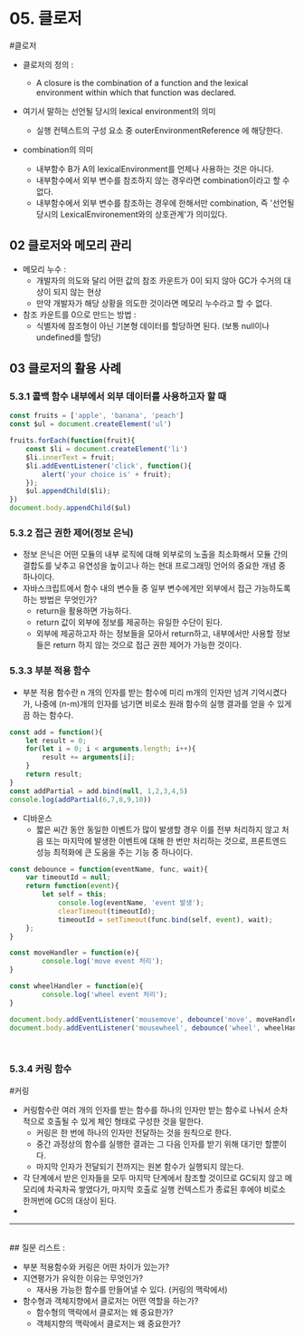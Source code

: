 
# 05. 클로저

#클로저 
 
- 클로저의 정의 : 
	- A closure is the combination of a function and the lexical environment within which that function was declared. 

- 여기서 말하는 선언될 당시의 lexical environment의 의미 
	- 실행 컨텍스트의 구성 요소 중 outerEnvironmentReference 에 해당한다. 
- combination의 의미 
	- 내부함수 B가 A의 lexicalEnvironment를 언제나 사용하는 것은 아니다. 
	- 내부함수에서 외부 변수를 참조하지 않는 경우라면 combination이라고 할 수 없다. 
	- 내부함수에서 외부 변수를 참조하는 경우에 한해서만 combination, 즉 '선언될 당시의 LexicalEnvironement와의 상호관계'가 의미있다. 


## 02 클로저와 메모리 관리

- 메모리 누수 : 
	- 개발자의 의도와 달리 어떤 값의 참조 카운트가 0이 되지 않아 GC가 수거의 대상이 되지 않는 현상 
	- 만약 개발자가 해당 상황을 의도한 것이라면 메모리 누수라고 할 수 없다. 
- 참조 카운트를 0으로 만드는 방법 : 
	- 식별자에 참조형이 아닌 기본형 데이터를 할당하면 된다. (보통 null이나 undefined를 할당)


## 03 클로저의 활용 사례


### 5.3.1 콜백 함수 내부에서 외부 데이터를 사용하고자 할 때

```javascript
const fruits = ['apple', 'banana', 'peach']
const $ul = document.createElement('ul')

fruits.forEach(function(fruit){
	const $li = document.createElement('li')
	$li.innerText = fruit;
	$li.addEventListener('click', function(){
		alert('your choice is' + fruit);
	});
	$ul.appendChild($li);
})
document.body.appendChild($ul)
```


### 5.3.2 접근 권한 제어(정보 은닉) 

- 정보 은닉은 어떤 모듈의 내부 로직에 대해 외부로의 노출을 최소화해서 모듈 간의 결합도를 낮추고 유연성을 높이고나 하는 현대 프로그래밍 언어의 중요한 개념 중 하나이다. 
- 자바스크립트에서 함수 내의 변수들 중 일부 변수에게만 외부에서 접근 가능하도록 하는 방법은 무엇인가? 
	- return을 활용하면 가능하다. 
	- return 값이 외부에 정보를 제공하는 유일한 수단이 된다. 
	- 외부에 제공하고자 하는 정보들을 모아서 return하고, 내부에서만 사용할 정보들은 return 하지 않는 것으로 접근 권한 제어가 가능한 것이다.


### 5.3.3 부분 적용 함수 

- 부분 적용 함수란 n 개의 인자를 받는 함수에 미리 m개의 인자만 넘겨 기억시켰다가, 나중에 (n-m)개의 인자를 넘기면 비로소 원래 함수의 실행 결과를 얻을 수 있게끔 하는 함수다. 

```javascript
const add = function(){
	let result = 0;
	for(let i = 0; i < arguments.length; i++){
		result += arguments[i];
	}
	return result;
}
const addPartial = add.bind(null, 1,2,3,4,5)
console.log(addPartial(6,7,8,9,10))
```


- 디바운스 
	- 짧은 씨간 동안 동일한 이벤트가 많이 발생할 경우 이를 전부 처리하지 않고 처음 또는 마지막에 발생한 이벤트에 대해 한 번만 처리하는 것으로, 프론트엔드 성능 최적화에 큰 도움을 주는 기능 중 하나이다. 

```javascript
const debounce = function(eventName, func, wait){
	var timeoutId = null;
	return function(event){
		let self = this;
			console.log(eventName, 'event 발생');
			clearTimeout(timeoutId);
			timeoutId = setTimeout(func.bind(self, event), wait);
	};
}

const moveHandler = function(e){
		console.log('move event 처리');
}

const wheelHandler = function(e){
		console.log('wheel event 처리');
}

document.body.addEventListener('mousemove', debounce('move', moveHandler, 500));
document.body.addEventListener('mousewheel', debounce('wheel', wheelHandler, 700));

	
```



### 5.3.4 커링 함수 

#커링 

- 커링함수란 여러 개의 인자를 받는 함수를 하나의 인자만 받는 함수로 나눠서 순차적으로 호출될 수 있게 체인 형태로 구성한 것을 말한다. 
	- 커링은 한 번에 하나의 인자만 전달하는 것을 원칙으로 한다. 
	- 중간 과정상의 함수를 실행한 결과는 그 다음 인자를 받기 위해 대기만 할뿐이다. 
	- 마지막 인자가 전달되기 전까지는 원본 함수가 실행되지 않는다. 
- 각 단계에서 받은 인자들을 모두 마지막 단계에서 참조할 것이므로 GC되지 않고 메모리에 차곡차곡 쌓였다가, 마지막 호출로 실행 컨텍스트가 종료된 후에야 비로소 한꺼번에 GC의 대상이 된다. 
- 

---

<br>
## 질문 리스트 : 

- 부분 적용함수와 커링은 어떤 차이가 있는가?
- 지연평가가 유익한 이유는 무엇인가? 
	- 재사용 가능한 함수를 만들어낼 수 있다. (커링의 맥락에서)
- 함수형과 객체지향에서 클로저는 어떤 역할을 하는가? 
	- 함수형의 맥락에서 클로저는 왜 중요한가?
	- 객체지향의 맥락에서 클로저는 왜 중요한가? 